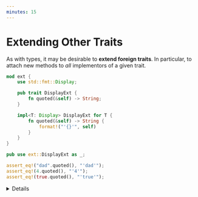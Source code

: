 ```yaml
---
minutes: 15
---
```


# Extending Other Traits

As with types, it may be desirable to **extend foreign traits**. In particular,
to attach new methods to _all_ implementors of a given trait.

```rust
mod ext {
    use std::fmt::Display;

    pub trait DisplayExt {
        fn quoted(&self) -> String;
    }

    impl<T: Display> DisplayExt for T {
        fn quoted(&self) -> String {
            format!("'{}'", self)
        }
    }
}

pub use ext::DisplayExt as _;

assert_eq!("dad".quoted(), "'dad'");
assert_eq!(4.quoted(), "'4'");
assert_eq!(true.quoted(), "'true'");
```

<details>

- Highlight how we added new behavior to _multiple_ types at once.
  `.quoted()` can be called on string slices, numbers and booleans since they
  all implement the `Display` trait.

  This flavour of the extension trait pattern uses
  [_blanket implementations_][1].

  A blanket implementation implements a trait for all types `T`
  that satisfy the trait bounds specified in the `impl` block. In
  this case, the only requirement is that `T` implements the `Display` trait.

- Draw the students' attention to the implementation of `DisplayExt::quoted`: we
  can't make any assumptions about `T` other than that it implements
  `Display`. All our logic must either use methods from `Display` or
  functions/macros that don't require other traits..

  For example, we can call `format!` with `T`, but can't call `.to_uppercase()` because it is not necessarily a `String`.
  
  We could introduce additional trait bounds on `T`, but it would restrict the
  set of types that can leverage the extension trait.

- Conventionally, the extension trait is named after the trait it extends,
  followed by the `Ext` suffix. In the example above, `DisplayExt`.

- There are entire crates that extend standard library traits with new functionality.

  - `itertools` crate provides the `Itertools` trait that extends `Iterator`. It adds many iterator adapters, such as `interleave` and `unique`. It provides new algorithmic building blocks for iterator pipelines built with method chaining.
  
  - `futures` crate provides the `FutureExt` trait, which extends the `Future` trait with new combinators and helper methods.

## More To Explore

- Extension traits can be used by libraries to distinguish between stable and
  experimental methods.

  Stable methods are part of the trait definition.

  Experimental methods are provided via an extension trait defined in a
  different library, with a less restrictive stability policy. Some utility
  methods are then "promoted" to the core trait definition once they have been
  proven useful and their design has been refined.

- Extension traits can be used to split a [dyn-incompatible trait][2] in two:

  - A **dyn-compatible core**, restricted to the methods that satisfy
    dyn-compatibility requirements.
  - An **extension trait**, containing the remaining methods that are not
    dyn-compatible (e.g., methods with a generic parameter).

- Concrete types that implement the core trait will be able to invoke all
  methods, thanks to the blanket impl for the extension trait. Trait objects
  (`dyn CoreTrait`) will be able to invoke all methods on the core trait as well
  as those on the extension trait that don't require `Self: Sized`.

</details>

[1]: https://doc.rust-lang.org/stable/reference/glossary.html#blanket-implementation
[`itertools`]: https://docs.rs/itertools/latest/itertools/
[`Itertools`]: https://docs.rs/itertools/latest/itertools/trait.Itertools.html
[`futures`]: https://docs.rs/futures/latest/futures/
[`FutureExt`]: https://docs.rs/futures/latest/futures/future/trait.FutureExt.html
[`Future`]: https://docs.rs/futures/latest/futures/future/trait.Future.html
[2]: https://doc.rust-lang.org/reference/items/traits.html#r-items.traits.dyn-compatible
